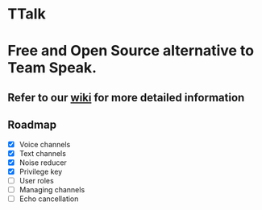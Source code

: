 # TTalk

# Free and Open Source alternative to Team Speak.

## Refer to our [wiki](https://github.com/roxxel/TTalk/wiki) for more detailed information

## Roadmap
- [x] Voice channels
- [x] Text channels
- [x] Noise reducer
- [x] Privilege key
- [ ] User roles
- [ ] Managing channels
- [ ] Echo cancellation
